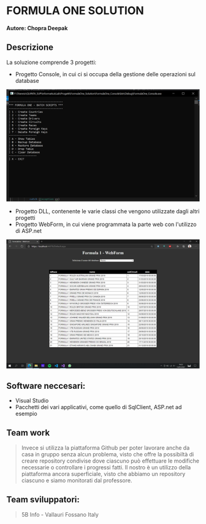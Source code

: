 # FORMULA ONE SOLUTION
#### Autore: Chopra Deepak

## Descrizione
La soluzione comprende 3 progetti:
* Progetto Console, in cui ci si occupa della gestione delle operazioni sul database

![imgFigurativa](Data/imgEsempioConsole.PNG)
* Progetto DLL, contenente le varie classi che vengono utilizzate dagli altri progetti
* Progetto WebForm, in cui viene programmata la parte web con l'utilizzo di ASP.net

![imgFigurativa](Data/imgEsempioWebForm.png)

## Software neccesari:
* Visual Studio
* Pacchetti dei vari applicativi, come quello di SqlClient, ASP.net ad esempio

## Team work
> Invece si utilizza la piattaforma Github per poter lavorare anche da casa in gruppo senza alcun problema, visto che offre la possibiltà di creare repository condivise dove ciascuno può effettuare le modifiche necessarie o controllare i progressi fatti. Il nostro è un utilizzo della piattaforma ancora superficiale, visto che abbiamo un repository ciascuno e siamo monitorati dal professore.

## Team sviluppatori:
> 5B Info - Vallauri Fossano Italy